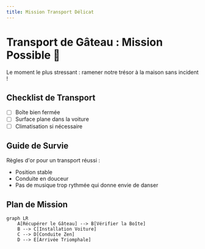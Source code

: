 ```yaml
---
title: Mission Transport Délicat
---
```


# Transport de Gâteau : Mission Possible 🚗

Le moment le plus stressant : ramener notre trésor à la maison sans incident !

## Checklist de Transport

- [ ] Boîte bien fermée
- [ ] Surface plane dans la voiture
- [ ] Climatisation si nécessaire

## Guide de Survie

Règles d'or pour un transport réussi :

- Position stable
- Conduite en douceur
- Pas de musique trop rythmée qui donne envie de danser

## Plan de Mission

```mermaid
graph LR
    A[Récupérer le Gâteau] --> B[Vérifier la Boîte]
    B --> C[Installation Voiture]
    C --> D[Conduite Zen]
    D --> E[Arrivée Triomphale]
```
